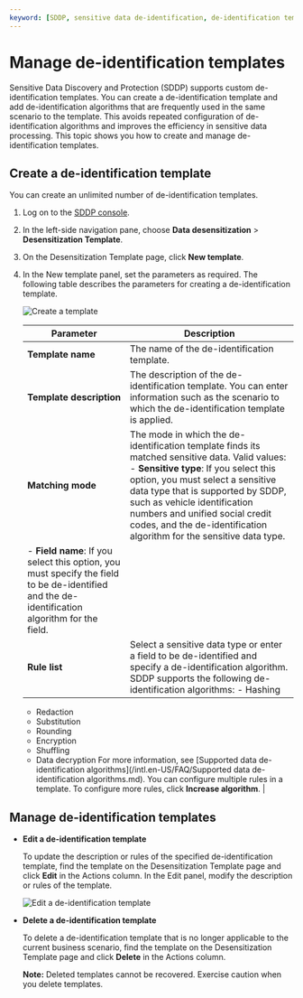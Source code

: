 ```yaml
---
keyword: [SDDP, sensitive data de-identification, de-identification template]
---
```


# Manage de-identification templates

Sensitive Data Discovery and Protection \(SDDP\) supports custom de-identification templates. You can create a de-identification template and add de-identification algorithms that are frequently used in the same scenario to the template. This avoids repeated configuration of de-identification algorithms and improves the efficiency in sensitive data processing. This topic shows you how to create and manage de-identification templates.

## Create a de-identification template

You can create an unlimited number of de-identification templates.

1.  Log on to the [SDDP console](https://yundun.console.aliyun.com/?p=sddp#/overview).

2.  In the left-side navigation pane, choose **Data desensitization** \> **Desensitization Template**.

3.  On the Desensitization Template page, click **New template**.

4.  In the New template panel, set the parameters as required. The following table describes the parameters for creating a de-identification template.

    ![Create a template](https://static-aliyun-doc.oss-accelerate.aliyuncs.com/assets/img/en-US/9744298951/p88406.png)

    |Parameter|Description|
    |---------|-----------|
    |**Template name**|The name of the de-identification template.|
    |**Template description**|The description of the de-identification template. You can enter information such as the scenario to which the de-identification template is applied.|
    |**Matching mode**|The mode in which the de-identification template finds its matched sensitive data. Valid values:    -   **Sensitive type**: If you select this option, you must select a sensitive data type that is supported by SDDP, such as vehicle identification numbers and unified social credit codes, and the de-identification algorithm for the sensitive data type.
    -   **Field name**: If you select this option, you must specify the field to be de-identified and the de-identification algorithm for the field. |
    |**Rule list**|Select a sensitive data type or enter a field to be de-identified and specify a de-identification algorithm. SDDP supports the following de-identification algorithms:    -   Hashing
    -   Redaction
    -   Substitution
    -   Rounding
    -   Encryption
    -   Shuffling
    -   Data decryption
For more information, see [Supported data de-identification algorithms](/intl.en-US/FAQ/Supported data de-identification algorithms.md). You can configure multiple rules in a template. To configure more rules, click **Increase algorithm**. |


## Manage de-identification templates

-   **Edit a de-identification template**

    To update the description or rules of the specified de-identification template, find the template on the Desensitization Template page and click **Edit** in the Actions column. In the Edit panel, modify the description or rules of the template.

    ![Edit a de-identification template](https://static-aliyun-doc.oss-accelerate.aliyuncs.com/assets/img/en-US/9744298951/p88415.png)

-   **Delete a de-identification template**

    To delete a de-identification template that is no longer applicable to the current business scenario, find the template on the Desensitization Template page and click **Delete** in the Actions column.

    **Note:** Deleted templates cannot be recovered. Exercise caution when you delete templates.


